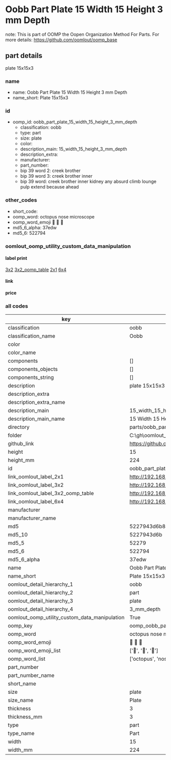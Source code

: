 # Oobb Part Plate 15 Width 15 Height 3 mm Depth  

note: This is part of OOMP the Oopen Organization Method For Parts. For more details: https://github.com/oomlout/oomp_base

##  part details
  



plate 15x15x3



### name
* name: Oobb Part Plate 15 Width 15 Height 3 mm Depth
* name_short: Plate 15x15x3 
### id
* oomp_id: oobb_part_plate_15_width_15_height_3_mm_depth
  * classification: oobb
  * type: part
  * size: plate
  * color: 
  * description_main: 15_width_15_height_3_mm_depth
  * description_extra: 
  * manufacturer: 
  * part_number: 
  * bip 39 word 2: creek brother
  * bip 39 word 3: creek brother inner
  * bip 39 word: creek brother inner kidney any absurd climb lounge pulp extend because ahead

### other_codes
* short_code: 
* oomp_word: octopus nose microscope
* oomp_word_emoji :octopus: :nose: :microscope:
* md5_6_alpha: 37edw
* md5_6: 522794






### oomlout_oomp_utility_custom_data_manipulation
#### label print
[3x2](http://192.168.1.245:1112/?label=oomp%2037edw)
[3x2_oomp_table](http://192.168.1.108:1112/?label=oomp%2037edw)
[2x1](http://192.168.1.242:1112/?label=oomp%2037edw)
[6x4](http://192.168.1.55:1112/?label=oomp%2037edw)    

#### link

                              

#### price







### all codes 
| key | value |  
| --- | --- |  
| classification | oobb |  
| classification_name | Oobb |  
| color |  |  
| color_name |  |  
| components | [] |  
| components_objects | [] |  
| components_string | [] |  
| description | plate 15x15x3 |  
| description_extra |  |  
| description_extra_name |  |  
| description_main | 15_width_15_height_3_mm_depth |  
| description_main_name | 15 Width 15 Height 3 mm Depth |  
| directory | parts/oobb_part_plate_15_width_15_height_3_mm_depth |  
| folder | C:\gh\oomlout_oobb_version_4_generated_parts\things\oobb_part_plate_15_width_15_height_3_mm_depth |  
| github_link | https://github.com/oomlout/oomlout_oomp_part_src/tree/main/parts/oobb_part_plate_15_width_15_height_3_mm_depth |  
| height | 15 |  
| height_mm | 224 |  
| id | oobb_part_plate_15_width_15_height_3_mm_depth |  
| link_oomlout_label_2x1 | http://192.168.1.242:1112/?label=oomp%2037edw |  
| link_oomlout_label_3x2 | http://192.168.1.245:1112/?label=oomp%2037edw |  
| link_oomlout_label_3x2_oomp_table | http://192.168.1.108:1112/?label=oomp%2037edw |  
| link_oomlout_label_6x4 | http://192.168.1.55:1112/?label=oomp%2037edw |  
| manufacturer |  |  
| manufacturer_name |  |  
| md5 | 5227943d6b844560040517a6e8c73999 |  
| md5_10 | 5227943d6b |  
| md5_5 | 52279 |  
| md5_6 | 522794 |  
| md5_6_alpha | 37edw |  
| name | Oobb Part Plate 15 Width 15 Height 3 mm Depth |  
| name_short | Plate 15x15x3  |  
| oomlout_detail_hierarchy_1 | oobb |  
| oomlout_detail_hierarchy_2 | part |  
| oomlout_detail_hierarchy_3 | plate |  
| oomlout_detail_hierarchy_4 | 3_mm_depth |  
| oomlout_oomp_utility_custom_data_manipulation | True |  
| oomp_key | oomp_oobb_part_plate_15_width_15_height_3_mm_depth |  
| oomp_word | octopus nose microscope |  
| oomp_word_emoji | :octopus: :nose: :microscope: |  
| oomp_word_emoji_list | [':octopus:', ':nose:', ':microscope:'] |  
| oomp_word_list | ['octopus', 'nose', 'microscope'] |  
| part_number |  |  
| part_number_name |  |  
| short_name |  |  
| size | plate |  
| size_name | Plate |  
| thickness | 3 |  
| thickness_mm | 3 |  
| type | part |  
| type_name | Part |  
| width | 15 |  
| width_mm | 224 |  
